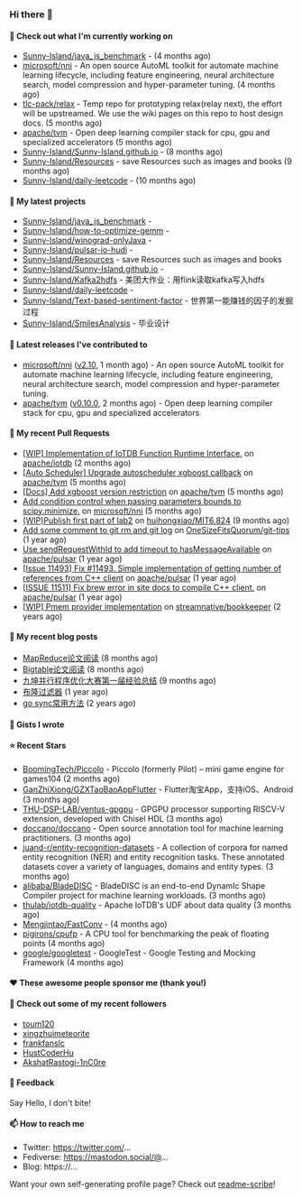 ### Hi there 👋

#### 👷 Check out what I'm currently working on

- [Sunny-Island/java_js_benchmark](https://github.com/Sunny-Island/java_js_benchmark) -  (4 months ago)
- [microsoft/nni](https://github.com/microsoft/nni) - An open source AutoML toolkit for automate machine learning lifecycle, including feature engineering, neural architecture search, model compression and hyper-parameter tuning. (4 months ago)
- [tlc-pack/relax](https://github.com/tlc-pack/relax) - Temp repo for prototyping relax(relay next), the effort will be upstreamed. We use the wiki pages on this repo to host design docs. (5 months ago)
- [apache/tvm](https://github.com/apache/tvm) - Open deep learning compiler stack for cpu, gpu and specialized accelerators (5 months ago)
- [Sunny-Island/Sunny-Island.github.io](https://github.com/Sunny-Island/Sunny-Island.github.io) -  (8 months ago)
- [Sunny-Island/Resources](https://github.com/Sunny-Island/Resources) - save Resources such as images and books (9 months ago)
- [Sunny-Island/daily-leetcode](https://github.com/Sunny-Island/daily-leetcode) -  (10 months ago)

#### 🌱 My latest projects

- [Sunny-Island/java_js_benchmark](https://github.com/Sunny-Island/java_js_benchmark) - 
- [Sunny-Island/how-to-optimize-gemm](https://github.com/Sunny-Island/how-to-optimize-gemm) - 
- [Sunny-Island/winograd-onlyJava](https://github.com/Sunny-Island/winograd-onlyJava) - 
- [Sunny-Island/pulsar-io-hudi](https://github.com/Sunny-Island/pulsar-io-hudi) - 
- [Sunny-Island/Resources](https://github.com/Sunny-Island/Resources) - save Resources such as images and books
- [Sunny-Island/Sunny-Island.github.io](https://github.com/Sunny-Island/Sunny-Island.github.io) - 
- [Sunny-Island/Kafka2hdfs](https://github.com/Sunny-Island/Kafka2hdfs) - 美团大作业：用flink读取kafka写入hdfs
- [Sunny-Island/daily-leetcode](https://github.com/Sunny-Island/daily-leetcode) - 
- [Sunny-Island/Text-based-sentiment-factor](https://github.com/Sunny-Island/Text-based-sentiment-factor) - 世界第一能赚钱的因子的发掘过程
- [Sunny-Island/SmilesAnalysis](https://github.com/Sunny-Island/SmilesAnalysis) - 毕业设计

#### 🔭 Latest releases I've contributed to

- [microsoft/nni](https://github.com/microsoft/nni) ([v2.10](https://github.com/microsoft/nni/releases/tag/v2.10), 1 month ago) - An open source AutoML toolkit for automate machine learning lifecycle, including feature engineering, neural architecture search, model compression and hyper-parameter tuning.
- [apache/tvm](https://github.com/apache/tvm) ([v0.10.0](https://github.com/apache/tvm/releases/tag/v0.10.0), 2 months ago) - Open deep learning compiler stack for cpu, gpu and specialized accelerators

#### 🔨 My recent Pull Requests

- [[WIP] Implementation of IoTDB Function Runtime Interface.](https://github.com/apache/iotdb/pull/7486) on [apache/iotdb](https://github.com/apache/iotdb) (2 months ago)
- [[Auto Scheduler] Upgrade autoscheduler xgboost callback](https://github.com/apache/tvm/pull/12144) on [apache/tvm](https://github.com/apache/tvm) (5 months ago)
- [[Docs] Add xgboost version restriction](https://github.com/apache/tvm/pull/12050) on [apache/tvm](https://github.com/apache/tvm) (5 months ago)
- [Add condition control when passing parameters bounds to scipy.minimize.](https://github.com/microsoft/nni/pull/4977) on [microsoft/nni](https://github.com/microsoft/nni) (5 months ago)
- [(WIP)Publish first part of lab2](https://github.com/huihongxiao/MIT6.824/pull/2) on [huihongxiao/MIT6.824](https://github.com/huihongxiao/MIT6.824) (9 months ago)
- [Add some comment to git rm and git log](https://github.com/OneSizeFitsQuorum/git-tips/pull/2) on [OneSizeFitsQuorum/git-tips](https://github.com/OneSizeFitsQuorum/git-tips) (1 year ago)
- [Use sendRequestWithId to add timeout to hasMessageAvailable](https://github.com/apache/pulsar/pull/11600) on [apache/pulsar](https://github.com/apache/pulsar) (1 year ago)
- [[Issue 11493] Fix #11493. Simple implementation of getting number of references from C&#43;&#43; client](https://github.com/apache/pulsar/pull/11535) on [apache/pulsar](https://github.com/apache/pulsar) (1 year ago)
- [[ISSUE 11511] Fix brew error in site docs to compile C&#43;&#43; client.](https://github.com/apache/pulsar/pull/11512) on [apache/pulsar](https://github.com/apache/pulsar) (1 year ago)
- [[WIP] Pmem provider implementation](https://github.com/streamnative/bookkeeper/pull/384) on [streamnative/bookkeeper](https://github.com/streamnative/bookkeeper) (2 years ago)

#### 📜 My recent blog posts

- [MapReduce论文阅读](https://zhaojiabei.ink/2022/04/15/MapReduce%E8%AE%BA%E6%96%87%E9%98%85%E8%AF%BB/) (8 months ago)
- [Bigtable论文阅读](https://zhaojiabei.ink/2022/04/10/BigTable%E8%AE%BA%E6%96%87%E9%98%85%E8%AF%BB/) (8 months ago)
- [九坤并行程序优化大赛第一届经验总结](https://zhaojiabei.ink/2022/02/21/%E4%B9%9D%E5%9D%A4%E5%B9%B6%E8%A1%8C%E7%A8%8B%E5%BA%8F%E4%BC%98%E5%8C%96%E5%A4%A7%E8%B5%9B%E7%AC%AC%E4%B8%80%E5%B1%8A%E7%BB%8F%E9%AA%8C%E6%80%BB%E7%BB%93/) (9 months ago)
- [布隆过滤器](https://zhaojiabei.ink/2021/10/18/%E5%B8%83%E9%9A%86%E8%BF%87%E6%BB%A4%E5%99%A8/) (1 year ago)
- [go sync常用方法](https://zhaojiabei.ink/2021/04/24/go-sync%E5%B8%B8%E7%94%A8%E6%96%B9%E6%B3%95/) (2 years ago)

#### 📓 Gists I wrote


#### ⭐ Recent Stars

- [BoomingTech/Piccolo](https://github.com/BoomingTech/Piccolo) - Piccolo (formerly Pilot) – mini game engine for games104 (2 months ago)
- [GanZhiXiong/GZXTaoBaoAppFlutter](https://github.com/GanZhiXiong/GZXTaoBaoAppFlutter) - Flutter淘宝App，支持iOS、Android (3 months ago)
- [THU-DSP-LAB/ventus-gpgpu](https://github.com/THU-DSP-LAB/ventus-gpgpu) - GPGPU processor supporting RISCV-V extension, developed with Chisel HDL (3 months ago)
- [doccano/doccano](https://github.com/doccano/doccano) - Open source annotation tool for machine learning practitioners. (3 months ago)
- [juand-r/entity-recognition-datasets](https://github.com/juand-r/entity-recognition-datasets) - A collection of corpora for named entity recognition (NER) and entity recognition tasks. These annotated datasets cover a variety of languages, domains and entity types. (3 months ago)
- [alibaba/BladeDISC](https://github.com/alibaba/BladeDISC) - BladeDISC is an end-to-end DynamIc Shape Compiler project for machine learning workloads. (3 months ago)
- [thulab/iotdb-quality](https://github.com/thulab/iotdb-quality) - Apache IoTDB&#39;s UDF about data quality (3 months ago)
- [Mengjintao/FastConv](https://github.com/Mengjintao/FastConv) -  (4 months ago)
- [pigirons/cpufp](https://github.com/pigirons/cpufp) - A CPU tool for benchmarking the peak of floating points (4 months ago)
- [google/googletest](https://github.com/google/googletest) - GoogleTest - Google Testing and Mocking Framework (4 months ago)

#### ❤️ These awesome people sponsor me (thank you!)


#### 👯 Check out some of my recent followers

- [toum120](https://github.com/toum120)
- [xingzhuimeteorite](https://github.com/xingzhuimeteorite)
- [frankfanslc](https://github.com/frankfanslc)
- [HustCoderHu](https://github.com/HustCoderHu)
- [AkshatRastogi-1nC0re](https://github.com/AkshatRastogi-1nC0re)

#### 💬 Feedback

Say Hello, I don't bite!

#### 📫 How to reach me

- Twitter: https://twitter.com/...
- Fediverse: https://mastodon.social/@...
- Blog: https://...

Want your own self-generating profile page? Check out [readme-scribe](https://github.com/muesli/readme-scribe)!
